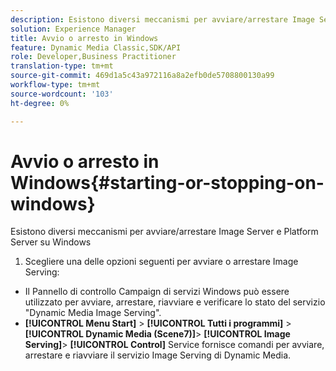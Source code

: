 ```yaml
---
description: Esistono diversi meccanismi per avviare/arrestare Image Server e Platform Server su Windows
solution: Experience Manager
title: Avvio o arresto in Windows
feature: Dynamic Media Classic,SDK/API
role: Developer,Business Practitioner
translation-type: tm+mt
source-git-commit: 469d1a5c43a972116a8a2efb0de5708800130a99
workflow-type: tm+mt
source-wordcount: '103'
ht-degree: 0%

---
```



# Avvio o arresto in Windows{#starting-or-stopping-on-windows}

Esistono diversi meccanismi per avviare/arrestare Image Server e Platform Server su Windows

1. Scegliere una delle opzioni seguenti per avviare o arrestare Image Serving:

* Il Pannello di controllo Campaign di servizi Windows può essere utilizzato per avviare, arrestare, riavviare e verificare lo stato del servizio &quot;Dynamic Media Image Serving&quot;.
* **[!UICONTROL Menu Start]** >  **[!UICONTROL Tutti i programmi]** >  **[!UICONTROL Dynamic Media (Scene7)]**>  **[!UICONTROL Image Serving]**>  **[!UICONTROL Control]** Service fornisce comandi per avviare, arrestare e riavviare il servizio Image Serving di Dynamic Media.

